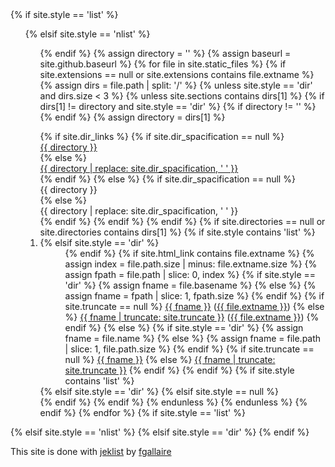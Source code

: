 ---
---

<div>
{% if site.style == 'list' %}
    <ul>
{% elsif site.style == 'nlist' %}
    <ol>
{% endif %}
{% assign directory = '' %}
{% assign baseurl = site.github.baseurl %}
{% for file in site.static_files %}
    {% if site.extensions == null or site.extensions contains file.extname %}
        {% assign dirs = file.path | split: '/' %}
        {% unless site.style == 'dir' and dirs.size < 3 %}
        {% unless site.sections contains dirs[1] %}
        {% if dirs[1] != directory and  site.style == 'dir' %}
            {% if directory != '' %}
                </dl>
            {% endif %}
            {% assign directory = dirs[1] %}
            <dl>
            {% if site.dir_links %}
                {% if site.dir_spacification == null %}
                    <dt><a href="{{ baseurl }}/{{ directory }}">{{ directory }}</a></dt>
                {% else %}
                    <dt><a href="{{ baseurl }}/{{ directory }}">{{ directory | replace: site.dir_spacification, ' ' }}</a></dt>
                {% endif %}
            {% else %}
                {% if site.dir_spacification == null %}
                    <dt>{{ directory }}</dt>
                {% else %}
                    <dt>{{ directory | replace: site.dir_spacification, ' ' }}</dt>
                {% endif %}
            {% endif %}
        {% endif %}
        {% if site.directories == null or site.directories contains dirs[1] %}
            {% if site.style contains 'list' %}
                <li>
            {% elsif site.style == 'dir' %}
                <dd>
            {% endif %}
            {% if site.html_link contains file.extname %}
                {% assign index = file.path.size | minus: file.extname.size %}
                {% assign fpath = file.path | slice: 0, index %}
                {% if site.style == 'dir' %}
                    {% assign fname = file.basename %}
                {% else %}
                    {% assign fname = fpath | slice: 1, fpath.size %}
                {% endif %}
                {% if site.truncate == null %}
                    <a href="{{ baseurl }}{{ fpath }}">{{ fname }}</a> (<a href="{{ baseurl }}{{ file.path }}">{{ file.extname }}</a>)
                {% else %}
                    <a href="{{ baseurl }}{{ fpath }}">{{ fname | truncate: site.truncate }}</a> (<a href="{{ baseurl }}{{ file.path }}">{{ file.extname }}</a>)
                {% endif %}
            {% else %}
                {% if site.style == 'dir' %}
                    {% assign fname = file.name %}
                {% else %}
                    {% assign fname = file.path | slice: 1, file.path.size %}
                {% endif %}
                {% if site.truncate == null %}
                    <a href="{{ baseurl }}{{ file.path }}">{{ fname }}</a>
                {% else %}
                    <a href="{{ baseurl }}{{ file.path }}">{{ fname | truncate: site.truncate }}</a>
                {% endif %}
            {% endif %}
            {% if site.style contains 'list' %}
                </li>
            {% elsif site.style == 'dir' %}
                </dd>
            {% elsif site.style == null %}
                <br>
            {% endif %}
        {% endif %}
        {% endunless %}
        {% endunless %}
    {% endif %}
{% endfor %}
{% if site.style == 'list' %}
    </ul>
{% elsif site.style == 'nlist' %}
    </ol>
{% elsif site.style == 'dir' %}
    </dl>
{% endif %}
</div>

This site is done with [jeklist](https://github.com/Cryptorating/jeklist) by [fgallaire](https://f.gallai.re)
